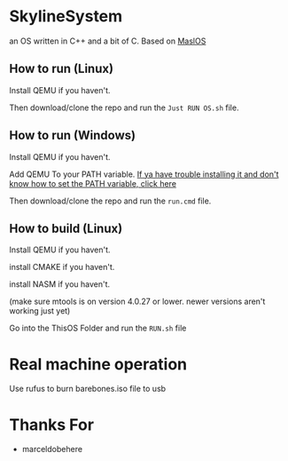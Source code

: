 # SkylineSystem
an OS written in C++ and a bit of C.
Based on [MaslOS](https://github.com/marceldobehere/MaslOS)

## How to run (Linux)
Install QEMU if you haven't.

Then download/clone the repo and run the `Just RUN OS.sh` file.





## How to run (Windows)
Install QEMU if you haven't.

Add QEMU To your PATH variable. [If ya have trouble installing it and don't know how to set the PATH variable, click here](https://linuxhint.com/qemu-windows/)

Then download/clone the repo and run the `run.cmd` file.





## How to build (Linux)
Install QEMU if you haven't.

install CMAKE if you haven't.

install NASM if you haven't.

(make sure mtools is on version 4.0.27 or lower. newer versions aren't working just yet)


Go into the ThisOS Folder and run the `RUN.sh` file

# Real machine operation

Use rufus to burn barebones.iso file to usb

# Thanks For

- marceldobehere